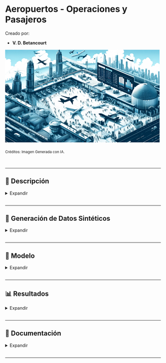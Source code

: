 # Aeropuertos - Operaciones y Pasajeros



Creado por:

*  **V. D. Betancourt**


<img src="https://github.com/vbleal/Airports/blob/main/_Aero_Operations/Imag/DE_Aero_Op.png" width="500" height="300">

<sub>Créditos: Imagen Generada con IA.</sub>




<br>

---

## 📃 Descripción


<details>
<summary>Expandir </summary>

<br>


  
</details>





<br>

---
## 🧪 Generación de Datos Sintéticos

<details>
<summary>Expandir </summary>

<br>

Se creará un dataset llamado **`datos_aeropuertos.csv`**, que contendrá **"datos sintéticos"** (generados aleatoriamente) con los siguientes 11 campos (columnas):

* **`'fecha'`**: Es la fecha de cada registro (fila) que comprenderá el rango del **`'2022-03-31'`** al **`'2024-03-31'`**, y siempre corresponderán a las fechas del último día del mes.

* **`'nombre_aeropuerto'`**: Se refiere al nombre del aeropuerto, el cual, para simplificar este análisis, corresponderán a 12 nombres de la forma: **`'Aeropuerto_1'`**, **`'Aeropuerto_2'`**, ..., **`'Aeopuerto_12'`**.

* **`'tipo_aeropuerto'`**: Se considerarán solamente aeropuertos del tipo **`'Internacional'`**.

* **`'numero_aerolineas'`**: Será un número aleatorio entre 5 y 20 aerolíneas.

* '**`destinos_nacionales'`**: Será un número aleatorio entre 5 y 30 destinos nacionales.

* **`'destinos_internacionales'`**: Será un número aleatorio entre 1 y 10 destinos internacionales.

* **`'destinos_total'`**: Es la suma de '**`destinos_nacionales'`** y **`'destinos_internacionales'`**.

* **`'Operaciones_comercial'`**: Será un número aleatorio entre 1,000 y 50,000.

* **`'Operaciones_general'`**: Será un número aleatorio entre 100 y 5,000.

* **`'pasajeros_comercial'`**: Será un número aleatorio entre 100,000 y 5,000,000.

* **`'pasajeros_general'`**: Será un número aleatorio entre 1000 y 15,000.



  
</details>






<br>

---
## 🧮 Modelo

<details>
<summary>Expandir </summary>

<br>


  
</details>






<br>

---
##  📊 Resultados

<details>
<summary>Expandir </summary>

<br>


* **Operaciones Comerciales por Mees**

<img src="https://github.com/vbleal/Airports/blob/main/_Aero_Operations/Imag/Operaciones_Comerciales_Subplots_Meses.png" width="700" height="500">

<br>
<br>






* **Operaciones Comerciales Outliers**

<img src="https://github.com/vbleal/Airports/blob/main/_Aero_Operations/Imag/Operaciones_Comerciales_Outliers.png" width="700" height="500">

<br>
<br>




* **Operaciones Comerciales Tendencia**

<img src="https://github.com/vbleal/Airports/blob/main/_Aero_Operations/Imag/Operaciones_Comerciales_Tendencia.png" width="700" height="500">

<br>
<br>





* **Pasajeros Comerciales por Mes**

<img src="https://github.com/vbleal/Airports/blob/main/_Aero_Operations/Imag/Pasajeros_Comerciales_Subplots_Meses.png" width="700" height="500">

<br>
<br>






* **Pasajeros Comerciales Tendencia**

<img src="https://github.com/vbleal/Airports/blob/main/_Aero_Operations/Imag/Pasajeros_Comerciales_Tendencia.png" width="700" height="500">

<br>
<br>







* **Pronóstico Operaciones Comerciales**

<img src="https://github.com/vbleal/Airports/blob/main/_Aero_Operations/Imag/Forecast_Operaciones_Comerciales.png" width="700" height="500">







  
</details>








<br>

---
## 💼 Documentación

<details>
<summary>Expandir </summary>

<br>

[Reporte: Operaciones y Pasajeros](https://github.com/vbleal/Airports/blob/main/_Aero_Operations/Report/GH_Aeropuertos%20-%20Operaciones%20y%20Pasajeros.pdf)

  
</details>


<br>

---
